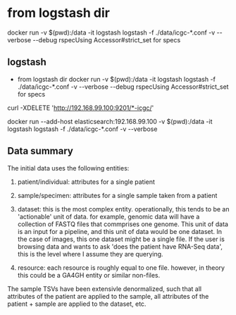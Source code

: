 
# from logstash dir
docker run  -v $(pwd):/data -it  logstash  logstash  -f ./data/icgc-*.conf  -v --verbose  --debug rspecUsing Accessor#strict_set for specs



## logstash

* from logstash dir
docker run  -v $(pwd):/data -it  logstash  logstash  -f ./data/icgc-*.conf  -v --verbose  --debug rspecUsing Accessor#strict_set for specs

curl -XDELETE 'http://192.168.99.100:9201/*-icgc/'

docker run  --add-host elasticsearch:192.168.99.100   -v $(pwd):/data -it  logstash  logstash  -f ./data/icgc-*.conf  -v --verbose

## Data summary

The initial data uses the following entities:

1) patient/individual: attributes for a single patient

2) sample/specimen: attributes for a single sample taken from a patient

3) dataset: this is the most complex entity.  operationally, this tends to be an 'actionable' unit of data.  for example, genomic data will have a collection of FASTQ files that commprises one genome.  This unit of data is an input for a pipeline, and this unit of data would be one dataset.  In the case of images, this one dataset might be a single file.  If the user is browsing data and wants to ask 'does the patient have RNA-Seq data', this is the level where I assume they are querying.

4) resource: each resource is roughly equal to one file.  however, in theory this could be a GA4GH entity or similar non-files.

The sample TSVs have been extensivle denormalized, such that all attributes of the patient are applied to the sample, all attributes of the patient + sample are applied to the dataset, etc.
